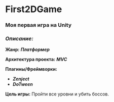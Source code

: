 # First2DGame 


### Моя первая игра на **Unity**

### ***Описание:***

**Жанр:** ***Платформер***

**Архитектура проекта:** ***MVC***

**Плагины/Фреймворки:**
+ ***Zenject*** 
+ ***DoTween***

**Цель игры:** Пройти все уровни и убить боссов.

